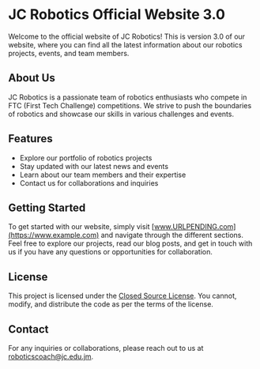 # JC Robotics Official Website 3.0

Welcome to the official website of JC Robotics! This is version 3.0 of our website, where you can find all the latest information about our robotics projects, events, and team members.

## About Us

JC Robotics is a passionate team of robotics enthusiasts who compete in FTC (First Tech Challenge) competitions. We strive to push the boundaries of robotics and showcase our skills in various challenges and events.

## Features

- Explore our portfolio of robotics projects
- Stay updated with our latest news and events
- Learn about our team members and their expertise
- Contact us for collaborations and inquiries

## Getting Started

To get started with our website, simply visit [www.URLPENDING.com](https://www.example.com) and navigate through the different sections. Feel free to explore our projects, read our blog posts, and get in touch with us if you have any questions or opportunities for collaboration.
## License

This project is licensed under the [Closed Source License](LICENSE.md). You cannot, modify, and distribute the code as per the terms of the license.

## Contact

For any inquiries or collaborations, please reach out to us at [roboticscoach@jc.edu.jm](mailto:roboticscoach@jc.edu.jm).
